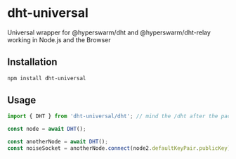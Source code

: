 # dht-universal

Universal wrapper for @hyperswarm/dht and @hyperswarm/dht-relay working in Node.js and the Browser

## Installation

```sh
npm install dht-universal
```

## Usage

```js
import { DHT } from 'dht-universal/dht'; // mind the /dht after the package name

const node = await DHT();

const anotherNode = await DHT();
const noiseSocket = anotherNode.connect(node2.defaultKeyPair.publicKey);
```
